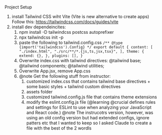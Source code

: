 

Project Setup

1. install Tailwind CSS wiht Vite (Vite is new alternative to create apps)
Follow this: https://tailwindcss.com/docs/guides/vite 
2. install dev dependeincites:
    1. npm install -D tailwindcss postcss autoprefixer
    2. npx tailwindcss init -p
    3. paste the following to tailwind.config.css
                    `/** @type {import('tailwindcss').Config} */
                export default {
                content: [
                    "./index.html",
                    "./src/**/*.{js,ts,jsx,tsx}",
                ],
                theme: {
                    extend: {},
                },
                plugins: [],
                }`
    4. Overwrite index.css with tailwind directives:
            @tailwind base;
            @tailwind components;
            @tailwind utilities;
    5. Overwrite App.jsx, remove App.css
    6. @note Get the following stuff from instructor:
        1. customized index.css that contains tailwind base directives + some basic styles + tailwind custom directives
        2. assets folder
        3. customized tailwind.config.js file that contains theme extensions
        4. modify the eslint.config.js file 
        (@learning @crucial defines rules and settings for ESLint to use when analyzing your JavaScript and React code.)
        @note The instrucotrs version, however, was using an old config version but had extended configs, ignore patters etc that I wanted to keep so I asked Claude to create a file with the best of the 2 wordls






